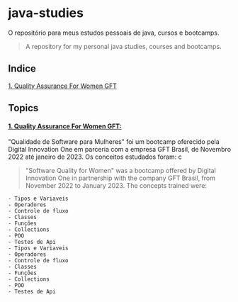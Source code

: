 # java-studies
O repositório para meus estudos pessoais de java, cursos e bootcamps.
> A repository for my personal java studies, courses and bootcamps.

## Indice
[1. Quality Assurance For Women GFT]()

## Topics
#### [1. Quality Assurance For Women GFT:](https://github.com/Grazifelix/java-studies/tree/main/01.Quality-Assurance-For-Women-GFT)

"Qualidade de Software para Mulheres" foi um bootcamp oferecido pela Digital Innovation One em parceria com a empresa GFT Brasil, de Novembro 2022 até janeiro de 2023. Os conceitos estudados foram: c

> "Software Quality for Women" was a bootcamp offered by Digital Innovation One in partnership with the company GFT Brasil, from November 2022 to January 2023. The concepts trained were:

``` 
- Tipos e Variaveis
- Operadores
- Controle de fluxo
- Classes
- Funções
- Collections
- POO
- Testes de Api
- Tipos e Variaveis
- Operadores
- Controle de fluxo
- Classes
- Funções
- Collections
- POO
- Testes de Api
```
